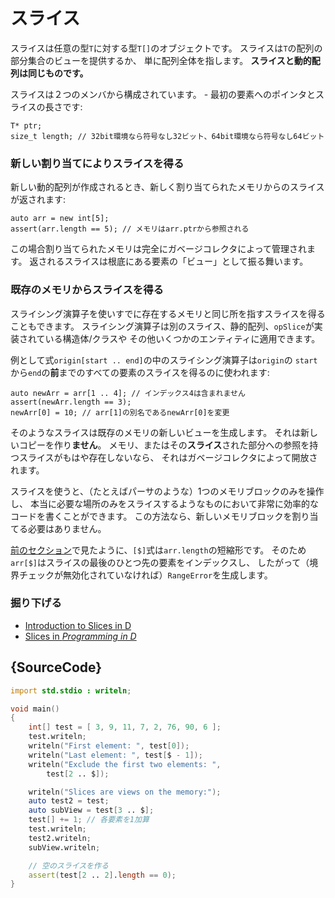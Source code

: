 # スライス

スライスは任意の型`T`に対する型`T[]`のオブジェクトです。
スライスは`T`の配列の部分集合のビューを提供するか、
単に配列全体を指します。
**スライスと動的配列は同じものです。**

スライスは２つのメンバから構成されています。 - 
最初の要素へのポインタとスライスの長さです:

    T* ptr;
    size_t length; // 32bit環境なら符号なし32ビット、64bit環境なら符号なし64ビット

### 新しい割り当てによりスライスを得る

新しい動的配列が作成されるとき、新しく割り当てられたメモリからのスライスが返されます:

    auto arr = new int[5];
    assert(arr.length == 5); // メモリはarr.ptrから参照される

この場合割り当てられたメモリは完全にガベージコレクタによって管理されます。
返されるスライスは根底にある要素の「ビュー」として振る舞います。

### 既存のメモリからスライスを得る

スライシング演算子を使いすでに存在するメモリと同じ所を指すスライスを得ることもできます。
スライシング演算子は別のスライス、静的配列、`opSlice`が実装されている構造体/クラスや
その他いくつかのエンティティに適用できます。

例として式`origin[start .. end]`の中のスライシング演算子は`origin`の
`start`から`end`の**前**までのすべての要素のスライスを得るのに使われます:

    auto newArr = arr[1 .. 4]; // インデックス4は含まれません
    assert(newArr.length == 3);
    newArr[0] = 10; // arr[1]の別名であるnewArr[0]を変更

そのようなスライスは既存のメモリの新しいビューを生成します。
それは新しいコピーを作り**ません**。
メモリ、またはその**スライス**された部分への参照を持つスライスがもはや存在しないなら、
それはガベージコレクタによって開放されます。

スライスを使うと、（たとえばパーサのような）1つのメモリブロックのみを操作し、
本当に必要な場所のみをスライスするようなものにおいて非常に効率的なコードを書くことができます。
この方法なら、新しいメモリブロックを割り当てる必要はありません。

[前のセクション](basics/arrays)で見たように、`[$]`式は`arr.length`の短縮形です。
そのため`arr[$]`はスライスの最後のひとつ先の要素をインデックスし、
したがって（境界チェックが無効化されていなければ）`RangeError`を生成します。

### 掘り下げる

- [Introduction to Slices in D](http://dlang.org/d-array-article.html)
- [Slices in _Programming in D_](http://ddili.org/ders/d.en/slices.html)

## {SourceCode}

```d
import std.stdio : writeln;

void main()
{
    int[] test = [ 3, 9, 11, 7, 2, 76, 90, 6 ];
    test.writeln;
    writeln("First element: ", test[0]);
    writeln("Last element: ", test[$ - 1]);
    writeln("Exclude the first two elements: ",
        test[2 .. $]);

    writeln("Slices are views on the memory:");
    auto test2 = test;
    auto subView = test[3 .. $];
    test[] += 1; // 各要素を1加算
    test.writeln;
    test2.writeln;
    subView.writeln;

    // 空のスライスを作る
    assert(test[2 .. 2].length == 0);
}
```
